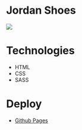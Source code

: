 # Jordan Shoes
<img src="https://media.discordapp.net/attachments/1187767249868701706/1189302277027139665/image.png?ex=659dab0f&is=658b360f&hm=984b6fbf45c46e2cec890dec12d3b6e780e0b91eb00dbeed77d9ad64c50388b3&=&format=webp&quality=lossless&width=776&height=436">

# Technologies
- HTML
- CSS
- SASS

# Deploy 
- [Github Pages](https://k4ik.github.io/jordan-shoes/)
